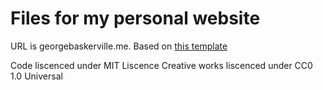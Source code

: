 # Files for my personal website

URL is georgebaskerville.me.
Based on [this template](https://github.com/pastc/portfolio)

Code liscenced under MIT Liscence
Creative works liscenced under CC0 1.0 Universal
